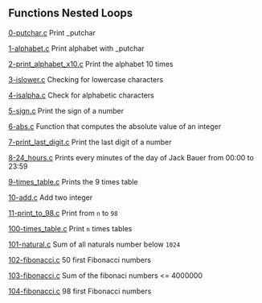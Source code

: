 ## Functions Nested Loops

[0-putchar.c](https://github.com/vlldnt/holbertonschool-low_level_programming/tree/main/functions_nested_loops/0-putchar.c) Print \_putchar

[1-alphabet.c](https://github.com/vlldnt/holbertonschool-low_level_programming/tree/main/functions_nested_loops/1-alphabet.c) Print alphabet with \_putchar

[2-print_alphabet_x10.c](https://github.com/vlldnt/holbertonschool-low_level_programming/tree/main/functions_nested_loops/2-print_alphabet_x10.c) Print the alphabet 10 times

[3-islower.c](https://github.com/vlldnt/holbertonschool-low_level_programming/tree/main/functions_nested_loops/3-islower.c) Checking for lowercase characters

[4-isalpha.c](https://github.com/vlldnt/holbertonschool-low_level_programming/tree/main/functions_nested_loops/4-isalpha.c) Check for alphabetic characters

[5-sign.c](https://github.com/vlldnt/holbertonschool-low_level_programming/tree/main/functions_nested_loops/5-sign.c) Print the sign of a number

[6-abs.c](https://github.com/vlldnt/holbertonschool-low_level_programming/tree/main/functions_nested_loops/6-abs.c) Function that computes the absolute value of an integer

[7-print_last_digit.c](https://github.com/vlldnt/holbertonschool-low_level_programming/tree/main/functions_nested_loops/7-print_last_digit.c) Print the last digit of a number

[8-24_hours.c](https://github.com/vlldnt/holbertonschool-low_level_programming/tree/main/functions_nested_loops/24_hours.c) Prints every minutes of the day of Jack Bauer from 00:00 to 23:59

[9-times_table.c](https://github.com/vlldnt/holbertonschool-low_level_programming/tree/main/functions_nested_loops/9-times_table.c) Prints the 9 times table

[10-add.c](https://github.com/vlldnt/holbertonschool-low_level_programming/tree/main/functions_nested_loops/10-add.c) Add two integer

[11-print_to_98.c](https://github.com/vlldnt/holbertonschool-low_level_programming/tree/main/functions_nested_loops/11-print_to_98.c) Print  from `n` to `98`

[100-times_table.c](https://github.com/vlldnt/holbertonschool-low_level_programming/tree/main/functions_nested_loops/100-times_table.c) Print `n` times tables

[101-natural.c](https://github.com/vlldnt/holbertonschool-low_level_programming/tree/main/functions_nested_loops/101-natural.c) Sum of all naturals number below `1024`

[102-fibonacci.c](https://github.com/vlldnt/holbertonschool-low_level_programming/tree/main/functions_nested_loops/102-fibonacci.c) 50 first Fibonacci numbers

[103-fibonacci.c](https://github.com/vlldnt/holbertonschool-low_level_programming/tree/main/functions_nested_loops/103-fibonaci.c) Sum 
of the fibonaci numbers <= 4000000

[104-fibonacci.c](https://github.com/vlldnt/holbertonschool-low_level_programming/tree/main/functions_nested_loops/104-fibonaci.c) 98 first Fibonacci numbers
